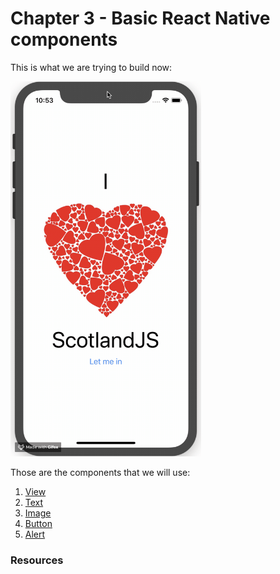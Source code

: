 # Chapter 3 - Basic React Native components

This is what we are trying to build now:

<img src="../media/I-love-scotJS.gif" alt="I luv CYF" height="600px">

Those are the components that we will use:

1.  [View](https://facebook.github.io/react-native/docs/view)
2.  [Text](https://facebook.github.io/react-native/docs/text)
3.  [Image](https://facebook.github.io/react-native/docs/image)
4.  [Button](https://facebook.github.io/react-native/docs/button)
5.  [Alert](https://facebook.github.io/react-native/docs/alert)

### Resources
